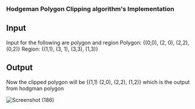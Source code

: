 ### Hodgeman Polygon Clipping algorithm's Implementation

## Input
Input for the following are polygon and region
Polygon: {(0,0), (2, 0), (2,2), (0,2)}
Region: {(1,1), (3, 1), (3,3), (1,3)}

## Output
Now the clipped polygon will be {(1,1) (2,0), (2,2), (1,2)} which is the output from hodgman polygon

![Screenshot (186)](https://github.com/priyankkmt/Visualizer/assets/149180584/b21025e5-8813-4c24-b643-5cc95268cf66)
